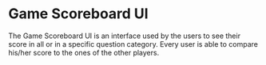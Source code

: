# Game Scoreboard UI
The Game Scoreboard UI is an interface used by the users to see their score in all or in a specific question category. Every user is able to compare his/her score to the ones of the other players. 
